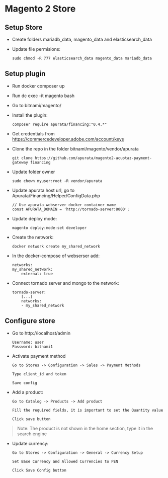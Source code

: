 
# Magento 2 Store

## Setup Store

- Create folders mariadb_data, magento_data and elasticsearch_data

- Update file permisions:

    ```
    sudo chmod -R 777 elasticsearch_data magento_data mariadb_data
    ```

## Setup plugin

- Run docker composer up

- Run dc exec -it magento bash

- Go to bitnami/magento/

- Install the plugin:
    ```
    composer require apurata/financing:"0.4.*"
    ```

- Get credentials from https://commercedeveloper.adobe.com/account/keys

- Clone the repo in the folder bitnami/magento/vendor/apurata

    ```
    git clone https://github.com/apurata/magento2-acuotaz-payment-gateway financing
    ```

- Update folder owner

    ```
    sudo chown myuser:root -R vendor/apurata
    ```

- Update apurata host url, go to Apurata/Financing/Helper/ConfigData.php

    ```
    // Use apurata webserver docker container name
    const APURATA_DOMAIN = 'http://tornado-server:8000';
    ```

- Update deploy mode:

    ```
    magento deploy:mode:set developer
    ```

- Create the network:

    ```
    docker network create my_shared_network
    ```

- In the docker-compose of webserser add:

    ```
    networks:
    my_shared_network:
        external: true
    ```

- Connect tornado server and mongo to the network:

    ```
    tornado-server:
        [...]
        networks:
        - my_shared_network
    ```

## Configure store

- Go to http://localhost/admin
    ```
    Username: user
    Password: bitnami1
    ```

- Activate payment method
    ```
    Go to Stores -> Configuration -> Sales -> Payment Methods

    Type client_id and token

    Save config
    ```

- Add a product:

    ```
    Go to Catalog -> Products -> Add product

    Fill the required fields, it is important to set the Quantity value

    Click save button
    ```

> Note: The product is not shown in the home section, type it in the search engine

- Update currency:

    ```
    Go to Stores -> Configuration -> General -> Currency Setup

    Set Base Currency and Allowed Currencies to PEN

    Click Save Config button
    ```
